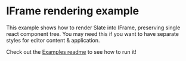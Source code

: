 
# IFrame rendering example

This example shows how to render Slate into IFrame, preserving single react component tree.
You may need this if you want to have separate styles for editor content & application.

Check out the [Examples readme](..) to see how to run it!
